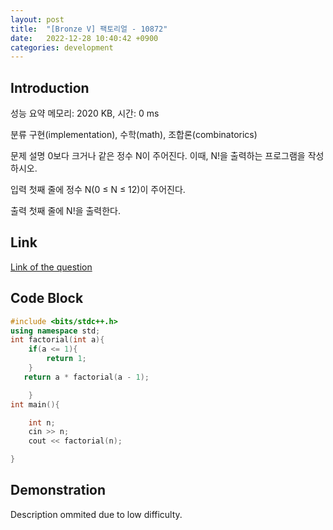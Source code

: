 ```yaml
---
layout: post
title:  "[Bronze V] 팩토리얼 - 10872"
date:   2022-12-28 10:40:42 +0900
categories: development
---
```


## Introduction

성능 요약
메모리: 2020 KB, 시간: 0 ms

분류
구현(implementation), 수학(math), 조합론(combinatorics)

문제 설명
0보다 크거나 같은 정수 N이 주어진다. 이때, N!을 출력하는 프로그램을 작성하시오.

입력
첫째 줄에 정수 N(0 ≤ N ≤ 12)이 주어진다.

출력
첫째 줄에 N!을 출력한다.

## Link

[Link of the question](https://www.acmicpc.net/problem/10872)

## Code Block

```c++
#include <bits/stdc++.h>
using namespace std;
int factorial(int a){
    if(a <= 1){
        return 1;
    }
   return a * factorial(a - 1);

    }
int main(){

    int n;
    cin >> n;
    cout << factorial(n);

}
```

## Demonstration

Description ommited due to low difficulty.
